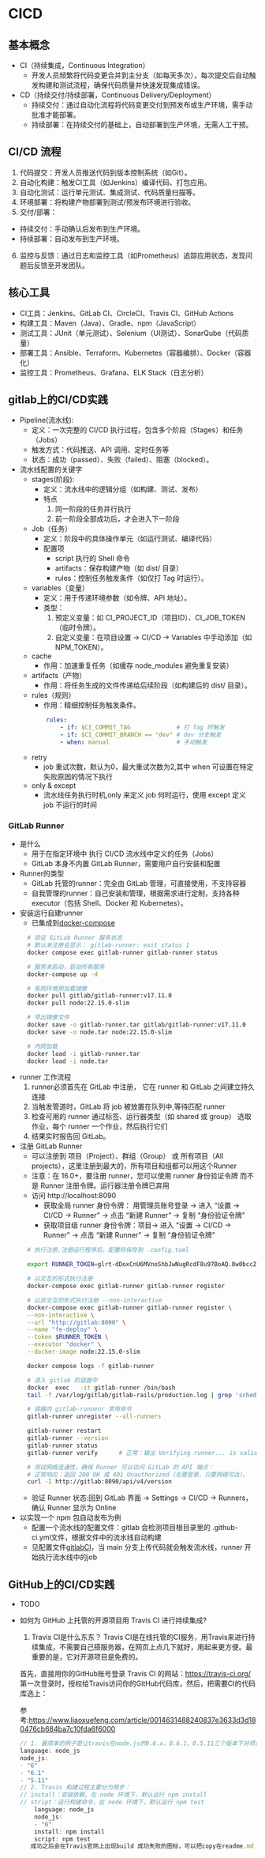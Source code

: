 # CICD

## 基本概念
* CI（持续集成，Continuous Integration）
  - 开发人员频繁将代码变更合并到主分支（如每天多次），每次提交后自动触发构建和测试流程，确保代码质量并快速发现集成错误。
* CD（持续交付/持续部署，Continuous Delivery/Deployment）
  - 持续交付：通过自动化流程将代码变更交付到预发布或生产环境，需手动批准才能部署。
  - 持续部署：在持续交付的基础上，自动部署到生产环境，无需人工干预。

## CI/CD 流程
1. 代码提交：开发人员推送代码到版本控制系统（如Git）。
2. 自动化构建：触发CI工具（如Jenkins）编译代码、打包应用。
3. 自动化测试：运行单元测试、集成测试、代码质量扫描等。
4. 环境部署：将构建产物部署到测试/预发布环境进行验收。
5. 交付/部署：
  - 持续交付：手动确认后发布到生产环境。
  - 持续部署：自动发布到生产环境。
6. 监控与反馈：通过日志和监控工具（如Prometheus）追踪应用状态，发现问题后反馈至开发团队。

## 核心工具
* CI工具：Jenkins、GitLab CI、CircleCI、Travis CI、GitHub Actions
* 构建工具：Maven（Java）、Gradle、npm（JavaScript）
* 测试工具：JUnit（单元测试）、Selenium（UI测试）、SonarQube（代码质量）
* 部署工具：Ansible、Terraform、Kubernetes（容器编排）、Docker（容器化）
* 监控工具：Prometheus、Grafana、ELK Stack（日志分析）

## gitlab上的CI/CD实践
* Pipeline(流水线):
  - 定义：一次完整的 CI/CD 执行过程，包含多个阶段（Stages）和任务（Jobs）
  - 触发方式：代码推送、API 调用、定时任务等
  - 状态：成功（passed）、失败（failed）、阻塞（blocked）。
* 流水线配置的关键字
  + stages(阶段):
    - 定义：流水线中的逻辑分组（如构建、测试、发布）
    - 特点
      1. 同一阶段的任务并行执行
      2. 前一阶段全部成功后，才会进入下一阶段
  + Job（任务）
    - 定义：阶段中的具体操作单元（如运行测试、编译代码）
    + 配置项
      - script 执行的 Shell 命令
      - artifacts：保存构建产物（如 dist/ 目录）
      - rules：控制任务触发条件（如仅打 Tag 时运行）。
  + variables（变量）
    - 定义：用于传递环境参数（如令牌、API 地址）。
    - 类型：
      1. 预定义变量：如 CI_PROJECT_ID（项目ID）、CI_JOB_TOKEN（临时令牌）。
      2. 自定义变量：在项目设置 → CI/CD → Variables 中手动添加（如 NPM_TOKEN）。
  + cache
    - 作用：加速重复任务（如缓存 node_modules 避免重复安装）
  + artifacts（产物）
    - 作用：将任务生成的文件传递给后续阶段（如构建后的 dist/ 目录）。
  + rules（规则）
    - 作用：精细控制任务触发条件。
    ```yaml
        rules:
            - if: $CI_COMMIT_TAG             # 打 Tag 时触发
            - if: $CI_COMMIT_BRANCH == "dev" # dev 分支触发
            - when: manual                   # 手动触发
    ```
  + retry
    - job 重试次数，默认为0，最大重试次数为2,其中 when 可设置在特定失败原因的情况下执行
  + only & except
    - 流水线任务执行时机,only 来定义 job 何时运行，使用 except 定义 job 不运行的时间

### GitLab Runner 
* 是什么
  - 用于在指定环境中 执行 CI/CD 流水线中定义的任务（Jobs）
  - GitLab 本身不内置 GitLab Runner，需要用户自行安装和配置
* Runner的类型
  - GitLab 托管的runner：完全由 GitLab 管理，可直接使用，不支持容器
  - 自我管理的runner：自己安装和管理，根据需求进行定制，支持各种 executor（包括 Shell、Docker 和 Kubernetes）。
* 安装运行自建runner
   - 已集成到[docker-compose](../docker-compose.yml)  
  ```bash
    # 验证 GitLab Runner 服务状态
    # 默认未注册会显示： gitlab-runner: exit status 1
    docker compose exec gitlab-runner gitlab-runner status

    # 服务未启动，启动所有服务
    docker-compose up -d

    # 有网环境预加载镜像
    docker pull gitlab/gitlab-runner:v17.11.0
    docker pull node:22.15.0-slim

    # 导出镜像文件
    docker save -o gitlab-runner.tar gitlab/gitlab-runner:v17.11.0 
    docker save -o node.tar node:22.15.0-slim

    # 内网加载
    docker load -i gitlab-runner.tar
    docker load -i node.tar
  ```
* runner 工作流程
  1. runner必须首先在 GitLab 中注册， 它在 runner 和 GitLab 之间建立持久连接
  2. 当触发管道时，GitLab 将 job 被放置在队列中,等待匹配 runner
  3. 检查可用的 runner 通过标签、运行器类型（如 shared 或 group） 选取作业，每个 runner 一个作业，然后执行它们
  4. 结果实时报告回 GitLab。
* 注册 GitLab Runner
  - 可以注册到 项目（Project）、群组（Group） 或 所有项目（All projects），这里注册到最大的，所有项目和组都可以用这个Runner
  - 注意：在 16.0+，要注册 runner，您可以使用 runner 身份验证令牌 而不是 Runner 注册令牌。运行器注册令牌已弃用
  - 访问 http://localhost:8090
    - 获取全局 runner 身份令牌： 用管理员账号登录 → 进入 “设置 → CI/CD → Runner” → 点击 “新建 Runner” → 复制 “身份验证令牌”
    - 获取项目级 runner 身份令牌：项目→ 进入 “设置 → CI/CD → Runner” → 点击 “新建 Runner” → 复制 “身份验证令牌”
  ```bash
    # 执行注册,注册运行程序后，配置将保存到 .config.toml

    export RUNNER_TOKEN=glrt-dDoxCnU6MVnoShbJwNugRcdF8u97BoAQ.0w0bcc2f3

    # 以交互的形式执行注册
    docker-compose exec gitlab-runner gitlab-runner register

    # 以非交互的形式执行注册 --non-interactive
    docker-compose exec gitlab-runner gitlab-runner register \
    --non-interactive \
    --url "http://gitlab:8090" \
    --name "fe-deploy" \
    --token $RUNNER_TOKEN \
    --executor "docker" \
    --docker-image node:22.15.0-slim

    docker compose logs -f gitlab-runner 

    # 进入 gitlab 的容器中
    docker  exec   -it gitlab-runner /bin/bash
    tail -f /var/log/gitlab/gitlab-rails/production.log | grep 'scheduler'

    # 容器内 gitlab-runnenr 常用命令
    gitlab-runner unregister --all-runners

    gitlab-runner restart
    gitlab-runner --version
    gitlab-runner status
    gitlab-runner verify      # 正常：输出 Verifying runner... is valid。

    # 测试网络连通性，确保 Runner 可以访问 GitLab 的 API 端点：
    # 正常响应：返回 200 OK 或 401 Unauthorized（无需登录，只要网络可达）。
    curl -I http://gitlab:8090/api/v4/version  

  ```
  - 验证 Runner 状态:回到 GitLab 界面 → Settings → CI/CD → Runners，确认 Runner 显示为 Online
* 以实现一个 npm 包自动发布为例
  - 配置一个流水线的配置文件：gitlab 会检测项目根目录里的 .github-ci.yml文件，根据文件中的流水线自动构建
  - 见配置文件[gitlabCI](./.gitlab-ci.yml)，当 main 分支上传代码就会触发流水线，runner 开始执行流水线中的job
  
## GitHub上的CI/CD实践
  - TODO
  - 如何为 GitHub 上托管的开源项目用 Travis CI 进行持续集成?
    1. Travis CI是什么东东？
    Travis CI是在线托管的CI服务，用Travis来进行持续集成，不需要自己搭服务器，在网页上点几下就好，用起来更方便。最重要的是，它对开源项目是免费的。

    首先，直接用你的GitHub账号登录 Travis CI 的网站：https://travis-ci.org/
    第一次登录时，授权给Travis访问你的GitHub代码库，然后，把需要CI的代码库选上：

    参考:https://www.liaoxuefeng.com/article/0014631488240837e3633d3d180476cb684ba7c10fda6f6000

    ```js
    // 1. 最简单的例子是让travis在node.js的0.6.x，0.6.1，0.5.11三个版本下对项目进行测试
    language: node_js
    node_js:
    - "6"
    - "6.1"
    - "5.11"
    // 2. Travis 构建过程主要分为两步：
    // install：安装依赖，在 node 环境下，默认运行 npm install
    // stript：运行构建命令，在 node 环境下，默认运行 npm test
        language: node_js
        node_js:
        - "6"
        install: npm install
        script: npm test
       成功之后会在Travis官网上出现build 成功失败的图标，可以把copy在readme.md 文件中
    ```
